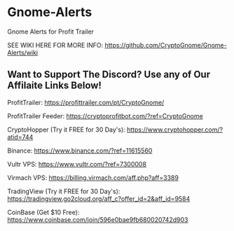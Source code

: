 # Gnome-Alerts
Gnome Alerts for Profit Trailer

SEE WIKI HERE FOR MORE INFO:
https://github.com/CryptoGnome/Gnome-Alerts/wiki

## Want to Support The Discord? Use any of Our Affilaite Links Below!

ProfitTrailer:
https://profittrailer.com/pt/CryptoGnome/ 

ProfitTrailer Feeder:
https://cryptoprofitbot.com/?ref=CryptoGnome

CryptoHopper (Try it FREE for 30 Day's):
https://www.cryptohopper.com/?atid=744

Binance:
https://www.binance.com/?ref=11615560

Vultr VPS:
https://www.vultr.com/?ref=7300008

Virmach VPS:
https://billing.virmach.com/aff.php?aff=3389

TradingView (Try it FREE for 30 Day's):
https://tradingview.go2cloud.org/aff_c?offer_id=2&aff_id=9584

CoinBase (Get $10 Free):
https://www.coinbase.com/join/596e0bae9fb680020742d903

